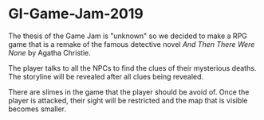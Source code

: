# GI-Game-Jam-2019

The thesis of the Game Jam is "unknown" so we decided to make a RPG game that is a remake of the famous detective novel _And 
Then There Were None_ by Agatha Christie.

The player talks to all the NPCs to find the clues of their mysterious deaths. The storyline will be revealed after all clues 
being revealed.

There are slimes in the game that the player should be avoid of. Once the player is attacked, their sight will be restricted 
and the map that is visible becomes smaller.
